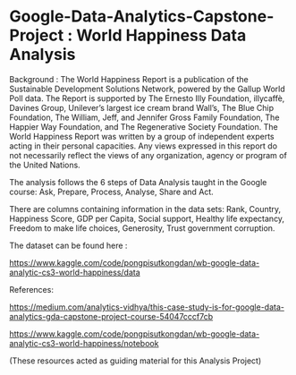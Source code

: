 # Google-Data-Analytics-Capstone-Project : World Happiness Data Analysis

Background :
The World Happiness Report is a publication of the Sustainable Development Solutions Network, powered by the Gallup World Poll data.
The Report is supported by The Ernesto Illy Foundation, illycaffè, Davines Group, Unilever’s largest ice cream brand Wall’s, 
The Blue Chip Foundation, The William, Jeff, and Jennifer Gross Family Foundation, The Happier Way Foundation, and The Regenerative Society Foundation.
The World Happiness Report was written by a group of independent experts acting in their personal capacities. 
Any views expressed in this report do not necessarily reflect the views of any organization, agency or program of the United Nations.

The analysis follows the 6 steps of Data Analysis taught in the Google course: Ask, Prepare, Process, Analyse, Share and Act.

There are columns containing information in the data sets:
Rank, 
Country, 
Happiness Score, 
GDP per Capita, 
Social support, 
Healthy life expectancy, 
Freedom to make life choices, 
Generosity, 
Trust government corruption.

The dataset can be found here : 

https://www.kaggle.com/code/pongpisutkongdan/wb-google-data-analytic-cs3-world-happiness/data

References:

https://medium.com/analytics-vidhya/this-case-study-is-for-google-data-analytics-gda-capstone-project-course-54047cccf7cb

https://www.kaggle.com/code/pongpisutkongdan/wb-google-data-analytic-cs3-world-happiness/notebook

(These resources acted as guiding material for this Analysis Project)

